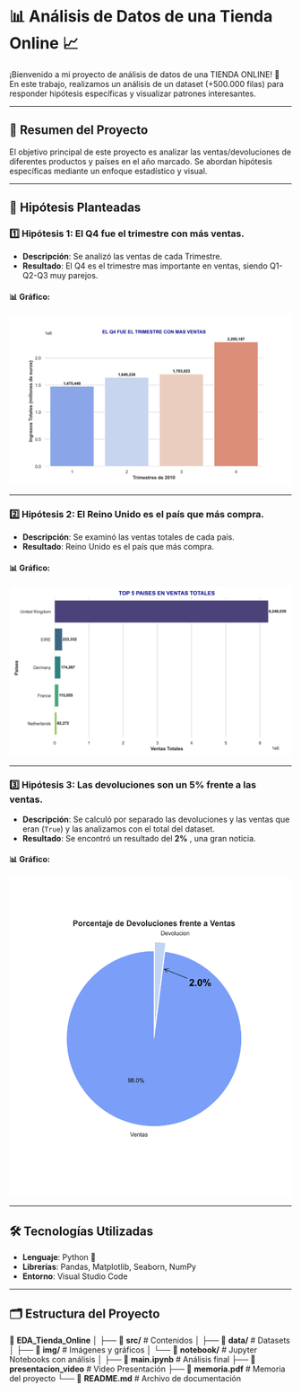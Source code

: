 # 📊 Análisis de Datos de una Tienda Online 📈

¡Bienvenido a mi proyecto de análisis de datos de una TIENDA ONLINE! 🚀  
En este trabajo, realizamos un análisis de un dataset (+500.000 filas) para responder hipótesis específicas y visualizar patrones interesantes.

---

## 📑 **Resumen del Proyecto**

El objetivo principal de este proyecto es analizar las ventas/devoluciones de diferentes productos y países en el año marcado. Se abordan hipótesis específicas mediante un enfoque estadístico y visual.

---

## 🧐 **Hipótesis Planteadas**

### 1️⃣ **Hipótesis 1: El Q4 fue el trimestre con más ventas.**

- **Descripción**: Se analizó las ventas de cada Trimestre.  
- **Resultado**: El Q4 es el trimestre mas importante en ventas, siendo Q1-Q2-Q3 muy parejos.

#### 📊 **Gráfico**:
![Gráfico de Devoluciones por País](src/img/q4trimestreconmasventas.png)

---

### 2️⃣ **Hipótesis 2: El Reino Unido es el país que más compra.**

- **Descripción**: Se examinó las ventas totales de cada país.  
- **Resultado**: Reino Unido es el país que más compra.

#### 📊 **Gráfico**:
![Evolución de Devoluciones del Producto](src/img/top5paisesenvetnastotales.png)

---

### 3️⃣ **Hipótesis 3: Las devoluciones son un 5% frente a las ventas.**

- **Descripción**: Se calculó por separado las devoluciones y las ventas que eran (`True`) y las analizamos con el total del dataset.  
- **Resultado**: Se encontró un resultado del **2%** , una gran noticia.

#### 📊 **Gráfico**:
![Gráfico del Ticket Medio](src/img/devolucionesfrenteventas.png)

---

## 🛠️ **Tecnologías Utilizadas**

- **Lenguaje**: Python 🐍  
- **Librerías**: Pandas, Matplotlib, Seaborn, NumPy  
- **Entorno**: Visual Studio Code

---

## 🗂️ **Estructura del Proyecto**

🚀 **EDA_Tienda_Online**
│
├── 📂 **src/**                 # Contenidos
│   ├── 📂 **data/**            # Datasets
│   ├── 📂 **img/**             # Imágenes y gráficos
│   └── 📂 **notebook/**        # Jupyter Notebooks con análisis
│
├── 📝 **main.ipynb**           # Análisis final
├── 🎥 **presentacion_video**   # Video Presentación
├── 🧠 **memoria.pdf**          # Memoria del proyecto
└── 📄 **README.md**            # Archivo de documentación

